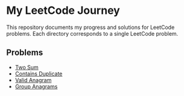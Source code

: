 # My LeetCode Journey

This repository documents my progress and solutions for LeetCode problems. Each directory corresponds to a single LeetCode problem.

## Problems

- [Two Sum](./two-sum/)
- [Contains Duplicate](./contains-duplicate/)
- [Valid Anagram](./valid-anagram/)
- [Group Anagrams](./group-anagrams/)